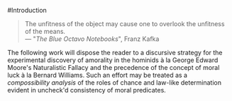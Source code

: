 #Introduction

> The unfitness of the object may cause one to overlook the unfitness of the means.  
> &mdash; "<cite>The Blue Octavo Notebooks</cite>", Franz Kafka

The following work will dispose the reader to a discursive strategy for the experimental discovery of amorality in the 
hominids à la George Edward Moore's Naturalistic Fallacy and the precedence of the concept of moral luck à la Bernard 
Williams. Such an effort may be treated as a _compossibility analysis_ of the roles of chance and law-like 
determination evident in uncheck'd consistency of moral predicates.
